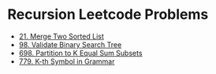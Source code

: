 # Recursion Leetcode Problems

- [21. Merge Two Sorted List](https://leetcode.com/problems/merge-two-sorted-lists/)
- [98. Validate Binary Search Tree](https://leetcode.com/problems/validate-binary-search-tree/)
- [698. Partition to K Equal Sum Subsets](https://leetcode.com/problems/partition-to-k-equal-sum-subsets/)
- [779. K-th Symbol in Grammar](https://leetcode.com/problems/k-th-symbol-in-grammar/)
